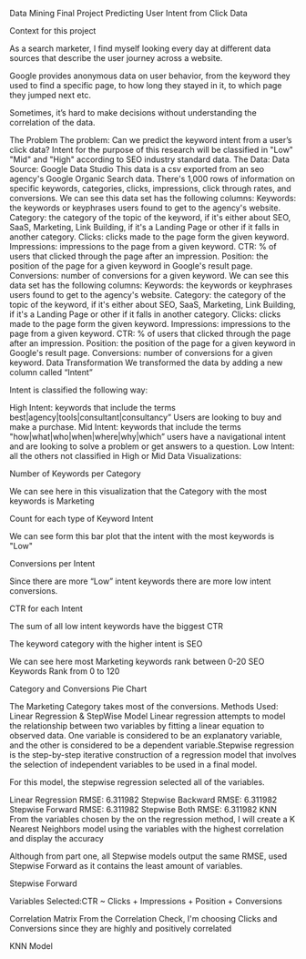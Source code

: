 Data Mining 
Final Project
Predicting User Intent from Click Data
 

Context for this project
 
As a search marketer, I find myself looking every day at different data sources that describe the user journey across a website. 
 
Google provides anonymous data on user behavior, from the keyword they used to find a specific page, to how long they stayed in it, to which page they jumped next etc. 
 
Sometimes, it’s hard to make decisions without understanding the correlation of the data.
 
The Problem
The problem: Can we predict the keyword intent from a user’s click data? 
Intent for the purpose of this research will be classified in "Low" "Mid" and "High" according to SEO industry standard data. 
The Data: 
Data Source: Google Data Studio
This data is a csv exported from an seo agency's Google Organic Search data. There's 1,000 rows of information on specific keywords, categories, clicks, impressions, click through rates, and conversions.
We can see this data set has the following columns: 
Keywords: the keywords or keyphrases users found to get to the agency's website.
Category: the category of the topic of the keyword, if it's either about SEO, SaaS, Marketing, Link Building, if it's a Landing Page or other if it falls in another category. 
Clicks: clicks made to the page form the given keyword.
Impressions: impressions to the page from a given keyword. 
CTR: % of users that clicked through the page after an impression.
Position: the position of the page for a given keyword in Google's result page. 
Conversions: number of conversions for a given keyword. 
We can see this data set has the following columns: 
Keywords: the keywords or keyphrases users found to get to the agency's website.
Category: the category of the topic of the keyword, if it's either about SEO, SaaS, Marketing, Link Building, if it's a Landing Page or other if it falls in another category. 
Clicks: clicks made to the page form the given keyword.
Impressions: impressions to the page from a given keyword. 
CTR: % of users that clicked through the page after an impression.
Position: the position of the page for a given keyword in Google's result page. 
Conversions: number of conversions for a given keyword. 
Data Transformation 
We transformed the data by adding a new column called “Intent” 

Intent is classified the following way:

High Intent: keywords that include the terms best|agency|tools|consultant|consultancy” Users are looking to buy and make a purchase. 
Mid Intent: keywords that include the terms "how|what|who|when|where|why|which” users have a navigational intent and are looking to solve a problem or get answers to a question. 
Low Intent: all the others not classified in High or Mid
Data Visualizations:

Number of Keywords per Category 

 
We can see here in this visualization that the Category with the most keywords is Marketing 


Count for each type of Keyword Intent

We can see form this bar plot that the intent with the most keywords is "Low"


Conversions per Intent

Since there are more “Low” intent keywords there are more low intent conversions. 

CTR for each Intent 


The sum of all low intent keywords have the biggest CTR




The keyword category with the higher intent is SEO



We can see here most Marketing keywords rank between 0-20
SEO Keywords Rank from 0 to 120


Category and Conversions Pie Chart 

The Marketing Category takes most of the conversions. 
Methods Used:
Linear Regression & StepWise Model 
Linear regression attempts to model the relationship between two variables by fitting a linear equation to observed data. One variable is considered to be an explanatory variable, and the other is considered to be a dependent variable.Stepwise regression is the step-by-step iterative construction of a regression model that involves the selection of independent variables to be used in a final model. 

For this model, the stepwise regression selected all of the variables. 

Linear Regression RMSE: 6.311982 
Stepwise Backward RMSE: 6.311982
Stepwise Forward RMSE: 6.311982
Stepwise Both RMSE: 6.311982
KNN
From the variables chosen by the on the regression method, I will create a K Nearest Neighbors model using the variables with the highest correlation and display the accuracy

Although from part one, all Stepwise models output the same RMSE, used Stepwise Forward as it contains the least amount of variables.

Stepwise Forward

Variables Selected:CTR ~ Clicks + Impressions + Position + Conversions 

Correlation Matrix
From the Correlation Check, I'm choosing Clicks and Conversions since they are highly and positively correlated



KNN Model

